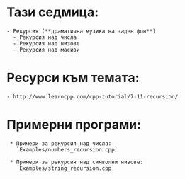 # Тази седмица:
    - Рекурсия (**драматична музика на заден фон**)
      - Рекурсия над числа
      - Рекурсия над низове
      - Рекурсия над масиви

# Ресурси към темата:
    - http://www.learncpp.com/cpp-tutorial/7-11-recursion/
      
# Примерни програми:
     * Примери за рекурсия над числа:
       `Examples/numbers_recursion.cpp`     
       
     * Примери за рекурсия над символни низове:
       `Examples/string_recursion.cpp`
     
   